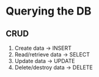 # Querying the DB

## CRUD
1. Create data -> INSERT
2. Read/retrieve data -> SELECT
3. Update data -> UPDATE
4. Delete/destroy data -> DELETE

